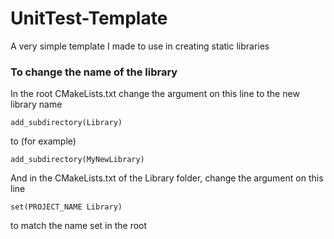 # UnitTest-Template

A very simple template I made to use in creating static libraries

### To change the name of the library

In the root CMakeLists.txt change the argument on this line to the new library name
```
add_subdirectory(Library)
```
to (for example)
```
add_subdirectory(MyNewLibrary)
```

And in the CMakeLists.txt of the Library folder, change the argument on this line
```
set(PROJECT_NAME Library)
```
to match the name set in the root



